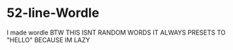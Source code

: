 # 52-line-Wordle
I made wordle
BTW THIS ISNT RANDOM WORDS IT ALWAYS PRESETS TO "HELLO" BECAUSE IM LAZY
